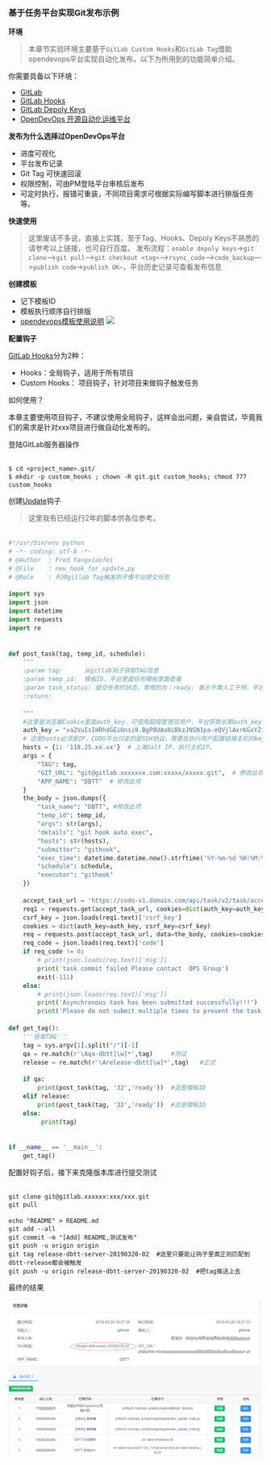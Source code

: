 ### 基于任务平台实现Git发布示例


**环境**

> 本章节实验环境主要基于`GitLab Custom Hooks`和`GitLab Tag`借助opendevops平台实现自动化发布，以下为所用到的功能简单介绍。
  
  
你需要具备以下环境：
  
  
- [GitLab](https://github.com/gitlabhq/gitlabhq/blob/master/doc/install/README.md)
- [GitLab Hooks](http://yanghongfei.me/2019/03/25/git-hooks/)
- [GitLab Depoly Keys](http://yanghongfei.me/2019/03/19/gitlab-api-enable-depoly-key/)
- [OpenDevOps 开源自动化运维平台](http://www.opendevops.cn/)


**发布为什么选择过OpenDevOps平台**

- 进度可视化
- 平台发布记录
- Git Tag 可快速回滚
- 权限控制，可由PM登陆平台审核后发布
- 可定时执行，报错可重装，不同项目需求可根据实际编写脚本进行排版任务等。



**快速使用**

> 这里废话不多说，直接上实践，至于Tag、Hooks、Depoly Keys不熟悉的请参考以上链接，也可自行百度。
发布流程：`enable depoly keys`->`git clone`–>`git pull`—>`git checkout <tag>`—>`rsync_code`—>`code_backup`—>`publish code`->`publish OK~`，平台历史记录可查看发布信息


**创建模板**

- 记下模板ID
- 模板执行顺序自行排版
- [opendevops模板使用说明](http://docs.opendevops.cn/zh/latest/task_template.html)
![](https://ws1.sinaimg.cn/large/005X1wn0gy1g1ewg3sgrrj31gk0n7n0o.jpg)


**配置钩子**

[GitLab Hooks](https://docs.gitlab.com/ee/administration/custom_hooks.html)分为2种：

- Hooks：全局钩子，适用于所有项目
- Custom Hooks： 项目钩子，针对项目来做钩子触发任务

如何使用？

本章主要使用项目钩子，不建议使用全局钩子，这样会出问题，亲自尝试，毕竟我们的需求是针对xxx项目进行做自动化发布的。
  
  
登陆GitLab服务器操作  

```shell

$ cd <project_name>.git/
$ mkdir -p custom_hooks ; chown -R git.git custom_hooks; chmod 777 custom_hooks

```
  
 
创建[Update](http://yanghongfei.me/2019/03/25/git-hooks/)钩子


> 这里我有已经运行2年的脚本供各位参考。

```python 
 
#!/usr/bin/env python
# -*- coding: utf-8 -*-
# @Author  : Fred Yangxiaofei
# @File    : new_hook_for_update.py
# @Role    : 利用gitlab Tag触发钩子像平台提交任务

import sys
import json
import datetime
import requests
import re


def post_task(tag, temp_id, schedule):
    """
    :param tag:      从gitlab钩子获取TAG信息
    :param temp_id:  模板ID，平台里面任务模板里面查看
    :param task_status: 提交任务的状态，常用的为：ready: 表示不需人工干预，平台直接执行，new: 平台需要选择审批。根据审批时间执行。
    :return:

    """
    #这里是浏览器Cookie里面auth_key，可使用超级管理员用户，平台获取长期auth_key
    auth_key = "va2VuIsImRhdGEiOnsi9.BgP8UAoNiBkzJNSN1pa-eQVjlAxrKGxYZf0YgvXv39k"  
    # 这里hosts必须是IP，CODO平台只走的是SSH协议，需要在执行用户配置链接主机的key,或者自行打通。
    hosts = {1: '118.25.xx.xx'}  # 上海Salt IP，执行主机IP。
    args = {
        "TAG": tag,
        "GIT_URL": "git@gitlab.xxxxxxx.com:xxxxx/xxxxx.git",  # 修改此项
        "APP_NAME": "DBTT"  # 修改此项
    }
    the_body = json.dumps({
        "task_name": "DBTT", #修改此项
        "temp_id": temp_id,
        "args": str(args),
        "details": "git hook auto exec",
        "hosts": str(hosts),
        "submitter": "githook",
        "exec_time": datetime.datetime.now().strftime('%Y-%m-%d %H:%M:%S'),
        "schedule": schedule,
        "executor": "githook"
    })

    accept_task_url = 'https://codo-v1.domain.com/api/task/v2/task/accept/'
    req1 = requests.get(accept_task_url, cookies=dict(auth_key=auth_key))
    csrf_key = json.loads(req1.text)['csrf_key']
    cookies = dict(auth_key=auth_key, csrf_key=csrf_key)
    req = requests.post(accept_task_url, data=the_body, cookies=cookies)
    req_code = json.loads(req.text)['code']
    if req_code != 0:
        # print(json.loads(req.text)['msg'])
        print('task commit failed Please contact  OPS Group')
        exit(-111)
    else:
        # print(json.loads(req.text)['msg'])
        print('Asynchronous task has been submitted successfully!!!')
        print('Please do not submit multiple times to prevent the task from jamming!!!')

def get_tag():
    '''获取TAG'''
    tag = sys.argv[1].split("/")[-1]
    qa = re.match(r'\Aqa-dbtt[\w]*',tag)     #测试
    release = re.match(r'\Arelease-dbtt[\w]*',tag)   #正式

    if qa:
        print(post_task(tag, '32','ready'))  #这是模板ID
    elif release:
        print(post_task(tag, '32','ready'))  #这是模板ID
    else:
         print(tag)


if __name__ == '__main__':
    get_tag()


```


配置好钩子后，接下来克隆版本库进行提交测试　


```shell

git clone git@gitlab.xxxxxx:xxx/xxx.git
git pull

echo "README" > README.md
git add --all
git commit -m "[Add] README,测试发布"
git push -u origin origin
git tag release-dbtt-server-20190320-02  #这里只要能让钩子里面正则匹配到dbtt-release都会被触发
git push -u origin release-dbtt-server-20190320-02  #把tag推送上去

```

最终的结果

![](./_static/images/005X1wn0gy1g1exnc0cv9j30uc0iw75r.jpg)
